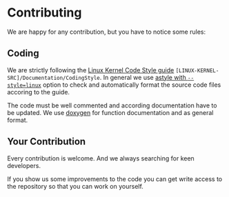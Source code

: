 Contributing
============

We are happy for any contribution, but you have to notice some rules:

Coding
------

We are strictly following the [Linux Kernel Code Style guide](https://www.kernel.org/doc/Documentation/CodingStyle) `[LINUX-KERNEL-SRC]/Documentation/CodingStyle`.
In general we use [astyle with `--style=linux`](http://astyle.sourceforge.net/astyle.html#_style=linux) option to check and automatically format the source code files accoring to the guide.

The code must be well commented and according documentation have to be updated. We use [doxygen](https://www.stack.nl/~dimitri/doxygen/manual/docblocks.html#cppblock) for function documentation and as general format.

Your Contribution
-----------------

Every contribution is welcome. And we always searching for keen developers.

If you show us some improvements to the code you can get write access to the repository so that you can work on yourself.
